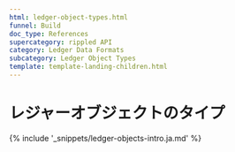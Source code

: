 ```yaml
---
html: ledger-object-types.html
funnel: Build
doc_type: References
supercategory: rippled API
category: Ledger Data Formats
subcategory: Ledger Object Types
template: template-landing-children.html
---
```

# レジャーオブジェクトのタイプ

{% include '_snippets/ledger-objects-intro.ja.md' %}
